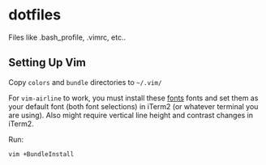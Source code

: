 dotfiles
========

Files like .bash_profile, .vimrc, etc..


## Setting Up Vim
Copy `colors` and `bundle` directories to `~/.vim/`

For `vim-airline` to work, you must install these [fonts][fonts] fonts
and set them as your default font (both font selections) in iTerm2 (or whatever terminal you are using). Also might require vertical line height and contrast changes in iTerm2.

Run:

```bash
vim +BundleInstall
```

[fonts]: https://github.com/Lokaltog/powerline-fonts/tree/master/SourceCodePro
